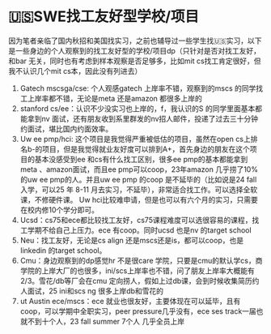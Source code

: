 # 🇺🇸SWE找工友好型学校/项目

因为笔者亲临了国内秋招和美国找实习，之前也辅导过一些学生找🇺🇸实习，以下是一些身边的个人观察到的找工友好型的学校/项目dp（只针对是否对找工友好，和bar 无关，同时也有考虑到样本观察是否足够多，比如mit cs找工肯定很好，但我不认识几个mit cs本，因此没有列进去）

1. Gatech mscsga/cse: 个人观感gatech 上岸率不错，观察到的mscs 的同学找工上岸率都不错，无论是meta 还是amazon 都很多上岸的
2. stanford cs/ee：认识不少没实习也上岸的，f，我认识的S 的同学里面基本都能拿到nv 面试，还有朋友收到系里群发的nv招人邮件，投递了过去三十分钟约面试，堪比国内约面效率。
3. Uw ee pmp/hci: 这个项目是我觉得严重被低估的项目，虽然在open cs上排名b-的项目，但是我觉得就业友好度可以排到A+，首先身边的朋友在这个项目的基本没感受到ee 和cs有什么找工区别，很多ee pmp的基本都能拿到meta 、amazon面试，而且ee pmp可以coop，23年amazon 几乎捞了10% 的uw ee pmp的人。并且uw ee pmp 的coop 是不延毕的（比如说是24 fall入学，可以25 年 8-11 月去实习，不延毕），非常适合找工作。可以选择全软课，不修硬件课。 Uw hci比较难申请，但是也可以有六个月的实习，只需要在校内修10个学分即可。
4. Ucsd：cs75和ece都比较找工友好，cs75课程难度可以选很容易的课程，找工学期不给自己上压力。ece 有coop。同时ucsd 也是nv 的target school
5. Neu：找工友好，无论是cs align 还是mscs还是is，都可以coop，也是linkedin 的target school。
6. Cmu：身边观察到的dp感觉hr 不是很care 学院，只要是cmu的默认学cs，商学院的上岸大厂的也很多，ini/scs上岸率也不错，问了朋友上岸率大概能有2/3。雪花/db等厂会在cmu 定向捞人，假如上过db课，会到时候收集简历约人面试，25 ini和scs ng 很多上岸db和雪花的
7. ut Austin ece/mscs：ece 就业也很友好，主要体现在可以延毕，且有coop，可以学期中全职实习，peer pressure几乎没有，ece ses track一届也就不到十个人，23 fall summer 7个人 几乎全员上岸

